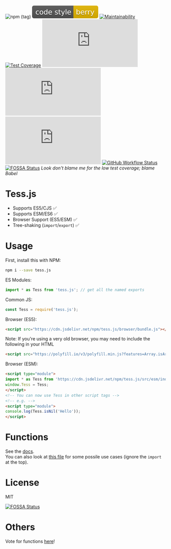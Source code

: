 ![npm (tag)](https://img.shields.io/npm/v/tess.js/latest)
[![Code Style](https://github.com/DET171/eslint-config-berry/raw/master/code-style.svg)](https://www.npmjs.com/package/eslint-config-berry)
[![Maintainability](https://api.codeclimate.com/v1/badges/4e62e1fd2411b5a42cc8/maintainability)](https://codeclimate.com/github/DET171/Tess.js/maintainability)
[![Test Coverage](https://api.codeclimate.com/v1/badges/4e62e1fd2411b5a42cc8/test_coverage)](https://codeclimate.com/github/DET171/Tess.js/test_coverage)
[![npm](https://img.shields.io/npm/dt/tess.js?style=flat-square)](https://www.npmjs.com/package/tess.js)
![Browser bundle size](https://img.shields.io/github/size/DET171/Tess.js/browser/bundle.js?label=Bundle%20file%20size&style=flat-square)
[![jsDelivr hits (npm)](https://img.shields.io/jsdelivr/npm/hy/tess.js?style=flat-square)](https://cdn.jsdelivr.net/npm/tess.js/)
[![GitHub Workflow Status](https://img.shields.io/github/workflow/status/DET171/Tess.js/CI?style=flat-square)](https://github.com/DET171/Tess.js)
[![FOSSA Status](https://app.fossa.com/api/projects/git%2Bgithub.com%2FDET171%2FTess.js.svg?type=shield)](https://app.fossa.com/projects/git%2Bgithub.com%2FDET171%2FTess.js?ref=badge_shield)
*Look don't blame me for the low test coverage; blame Babel*
# Tess.js
* Supports ES5/CJS ✅
* Supports ESM/ES6 ✅
* Browser Support (ES5/ESM) ✅
* Tree-shaking (`import`/`export`) ✅


# Usage
First, install this with NPM:
```sh
npm i --save tess.js
```
ES Modules:
```js
import * as Tess from 'tess.js'; // get all the named exports
```

Common JS:
```js
const Tess = require('tess.js');
```

Browser (ES5):
```html
<script src="https://cdn.jsdelivr.net/npm/tess.js/browser/bundle.js"></script>
```
Note: If you're using a very old browser, you may need to include the following in your HTML
```html
<script src="https://polyfill.io/v3/polyfill.min.js?features=Array.isArray,Array.prototype.copyWithin,Array.prototype.fill,Array.prototype.filter,Array.prototype.indexOf,Array.prototype.keys,Array.prototype.lastIndexOf,Array.prototype.reduce,Array.prototype.sort,ArrayBuffer,console,DataView,Function.prototype.bind,Map,Number.isInteger,Object.defineProperty,Object.keys,Object.setPrototypeOf,Promise,Reflect,Reflect.construct,Set,String.prototype.repeat,String.prototype.trim,Symbol,Symbol.for,Symbol.toPrimitive,Uint8Array,WeakMap,WeakSet"></script>
```
Browser (ESM):
```html
<script type="module">
import * as Tess from 'https://cdn.jsdelivr.net/npm/tess.js/src/esm/index.js';
window.Tess = Tess;
</script>
<!-- You can now use Tess in other script tags -->
<!-- e.g. -->
<script type="module">
console.log(Tess.isNil('Hello'));
</script>
```

# Functions
See the [docs](https://tess.js.org/). <br>
You can also look at [this file](https://github.com/DET171/Tess.js/blob/master/test/es6.mjs) for some possile use cases (ignore the `import` at the top).

# License
MIT


[![FOSSA Status](https://app.fossa.com/api/projects/git%2Bgithub.com%2FDET171%2FTess.js.svg?type=large)](https://app.fossa.com/projects/git%2Bgithub.com%2FDET171%2FTess.js?ref=badge_large)

# Others
Vote for functions [here](https://forms.gle/t2tjVfxjUuVb1LVS7)!
